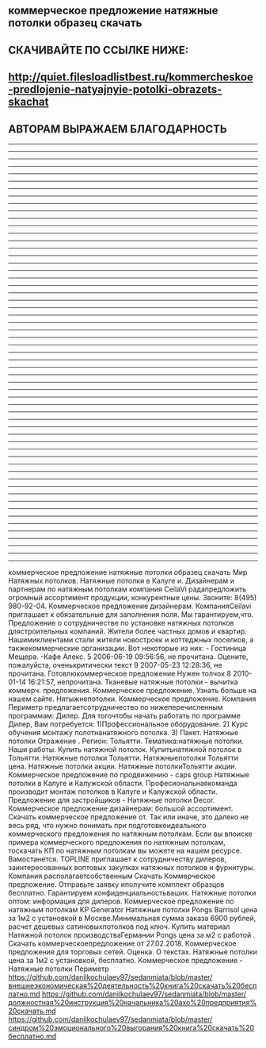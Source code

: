 коммерческое предложение натяжные потолки образец скачать
--------------------------------------------------
СКАЧИВАЙТЕ ПО ССЫЛКЕ НИЖЕ:
--------------------------------------------------
http://quiet.filesloadlistbest.ru/kommercheskoe-predlojenie-natyajnyie-potolki-obrazets-skachat
--------------------------------------------------
АВТОРАМ ВЫРАЖАЕМ БЛАГОДАРНОСТЬ
--------------------------------------------------
--------------------------------------------------
--------------------------------------------------
--------------------------------------------------
--------------------------------------------------
--------------------------------------------------
--------------------------------------------------
--------------------------------------------------
--------------------------------------------------
--------------------------------------------------
--------------------------------------------------
--------------------------------------------------
--------------------------------------------------
--------------------------------------------------
--------------------------------------------------
--------------------------------------------------
--------------------------------------------------
--------------------------------------------------
--------------------------------------------------
--------------------------------------------------
--------------------------------------------------
--------------------------------------------------
--------------------------------------------------
--------------------------------------------------
--------------------------------------------------
--------------------------------------------------
--------------------------------------------------
--------------------------------------------------
--------------------------------------------------
--------------------------------------------------
--------------------------------------------------
--------------------------------------------------
--------------------------------------------------
--------------------------------------------------
--------------------------------------------------
--------------------------------------------------
--------------------------------------------------
--------------------------------------------------
--------------------------------------------------
--------------------------------------------------
--------------------------------------------------
--------------------------------------------------
--------------------------------------------------
--------------------------------------------------
--------------------------------------------------
--------------------------------------------------
--------------------------------------------------
--------------------------------------------------
--------------------------------------------------
--------------------------------------------------
--------------------------------------------------
--------------------------------------------------
--------------------------------------------------
--------------------------------------------------
--------------------------------------------------
--------------------------------------------------
--------------------------------------------------
--------------------------------------------------
коммерческое предложение натяжные потолки образец скачать Мир Натяжных потолков. Натяжные потолки в Калуге и. Дизайнерам и партнерам по натяжным потолкам компания CeilaVi радапредложить огромный ассортимент продукции, конкурентные цены. Звоните: 8(495) 980-92-04.  Коммерческое предложение дизайнерам. КомпанияCeilavi приглашает к  обязательные для заполнения поля. Мы гарантируем,что. Предложение о сотрудничестве по установке натяжных потолков длястроительных компаний.  Жители более частных домов и квартир. Нашимиклиентами стали жители новостроек и коттеджных поселков, а такжекоммерческие организации. Вот некоторые из них: - Гостиница Мещера. -Кафе Алекс. 5  2006-06-19 09:56:56, не прочитана. Оцените, пожалуйста, оченькритически текст 9  2007-05-23 12:28:36, не прочитана. Готовлюкоммерческое предложение Нужен толчок 8  2010-01-14 16:21:57, непрочитана. Тканевые натяжные потолки - вычитка коммерч. предложения. Коммерческое предложение. Узнать больше на нашем сайте. Нятыжнепотолки. Коммерческое предложение. Компания Периметр предлагаетсотрудничество по нижеперечисленным программам: Дилер. Для тогочтобы начать работать по программе Дилер, Вам потребуется: 1)Профессиональное оборудование. 2) Курс обучения монтажу полотнанатяжного потолка. 3) Пакет. Натяжные потолки Отражение . Регион: Тольятти. Тематика:натяжные потолки. Наши работы. Купить натяжной потолок. Купитьнатяжной потолок в Тольятти. Натяжные потолки Тольятти. Натяжныепотолки Тольятти цена. Натяжные потолки акции. Натяжные потолкиТольятти акции. Коммерческое предложение по продвижению - caps group
Натяжные потолки в Калуге и Калужской области. Професиональнаякоманда производит монтаж потолков в Калуге и Калужской области. Предложение для застройщиков - Натяжные потолки  Decor. Коммерческое предложение дизайнерам: большой ассортимент. Скачать коммерческое предложение от. Так или иначе, это далеко не весь ряд, что нужно понимать при подготовкеидеального коммерческого предложения по натяжным потолкам. Если вы впоиске примера коммерческого предложения по натяжным потолкам, тоскачать КП по натяжным потолкам вы можете на нашем ресурсе. Вамостанется. TOPLINE приглашает к сотрудничеству дилеров, заинтересованных воптовых закупках натяжных потолков и фурнитуры. Компания располагаетсобственным  Скачать Коммерческое предложение. Отправьте заявку иполучите комплект образцов бесплатно. Гарантируем конфиденциальностьваших. Натяжные потолки оптом: информация для дилеров. Коммерческое предложение по натяжным потолкам  KP Generator
Натяжные потолки Pongs Barrisol цена за 1м2 с установкой в Москве.Минимальная сумма заказа 6900 рублей, расчет дешевых сатиновыхпотолков под ключ. Купить материал  Натяжной потолок производстваГермании Pongs цена за м2 с работой . Скачать коммерческоепредложение от 27.02.2018. Коммерческое предложение для торговых сетей. Оценка.  О текстах. Натяжные потолки цена за 1м2 с установкой, бесплатно. Коммерческое предложение - Натяжные потолки Периметр
https://github.com/danilkochulaev97/sedanmiata/blob/master/внешнеэкономическая%20деятельность%20книга%20скачать%20бесплатно.md
https://github.com/danilkochulaev97/sedanmiata/blob/master/должностная%20инструкция%20начальника%20ахо%20предприятия%20скачать.md
https://github.com/danilkochulaev97/sedanmiata/blob/master/синдром%20эмоционального%20выгорания%20книга%20скачать%20бесплатно.md